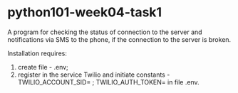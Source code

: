 # python101-week04-task1
A program for checking the status of connection to the server and notifications via SMS to the phone, if the connection to the server is broken.

Installation requires:
1) create file - .env;
2) register in the service Twilio and initiate constants - TWILIO_ACCOUNT_SID= ; TWILIO_AUTH_TOKEN= in file .env.
